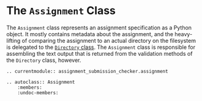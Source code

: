 # The `Assignment` Class

The `Assignment` class represents an assignment specification as a Python object.
It mostly contains metadata about the assignment, and the heavy-lifting of comparing the assignment to an actual directory on the filesystem is delegated to the [`Directory` class](./directory.md).
The `Assignment` class is responsible for assembling the text output that is returned from the validation methods of the `Directory` class, however.

```{eval-rst}
.. currentmodule:: assignment_submission_checker.assignment

.. autoclass:: Assignment
    :members:
    :undoc-members:
```
